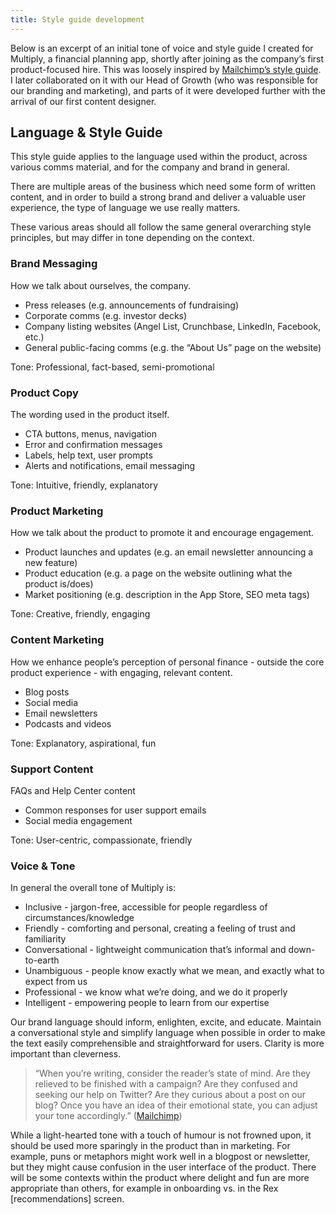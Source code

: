 ```yaml
---
title: Style guide development
---
```


<link rel="stylesheet" href="style.css">

Below is an excerpt of an initial tone of voice and style guide I created for Multiply, a financial planning app, shortly after joining as the company’s first product-focused hire. This was loosely inspired by [Mailchimp’s style guide](https://styleguide.mailchimp.com/). I later collaborated on it with our Head of Growth (who was responsible for our branding and marketing), and parts of it were developed further with the arrival of our first content designer. 

## Language & Style Guide
This style guide applies to the language used within the product, across various comms material, and for the company and brand in general. 

There are multiple areas of the business which need some form of written content, and in order to build a strong brand and deliver a valuable user experience, the type of language we use really matters. 

These various areas should all follow the same general overarching style principles, but may differ in tone depending on the context. 

### Brand Messaging
How we talk about ourselves, the company. 

* Press releases (e.g. announcements of fundraising)
* Corporate comms (e.g. investor decks)
* Company listing websites (Angel List, Crunchbase, LinkedIn, Facebook, etc.)
* General public-facing comms (e.g. the “About Us” page on the website)

Tone: Professional, fact-based, semi-promotional

### Product Copy
The wording used in the product itself.

* CTA buttons, menus, navigation
* Error and confirmation messages
* Labels, help text, user prompts
* Alerts and notifications, email messaging

Tone: Intuitive, friendly, explanatory

### Product Marketing
How we talk about the product to promote it and encourage engagement.

* Product launches and updates (e.g. an email newsletter announcing a new feature)
* Product education (e.g. a page on the website outlining what the product is/does)
* Market positioning (e.g. description in the App Store, SEO meta tags)

Tone: Creative, friendly, engaging

### Content Marketing
How we enhance people’s perception of personal finance - outside the core product experience -  with engaging, relevant content. 

* Blog posts
* Social media
* Email newsletters
* Podcasts and videos

Tone: Explanatory, aspirational, fun

### Support Content 
FAQs and Help Center content

* Common responses for user support emails
* Social media engagement 

Tone: User-centric, compassionate, friendly

### Voice & Tone
In general the overall tone of Multiply is:

* Inclusive - jargon-free, accessible for people regardless of circumstances/knowledge
* Friendly - comforting and personal, creating a feeling of trust and familiarity
* Conversational - lightweight communication that’s informal and down-to-earth
* Unambiguous - people know exactly what we mean, and exactly what to expect from us
* Professional - we know what we’re doing, and we do it properly
* Intelligent - empowering people to learn from our expertise

Our brand language should inform, enlighten, excite, and educate. Maintain a conversational style and simplify language when possible in order to make the text easily comprehensible and straightforward for users. Clarity is more important than cleverness. 

> “When you’re writing, consider the reader’s state of mind. Are they relieved to be finished with a campaign? Are they confused and seeking our help on Twitter? Are they curious about a post on our blog? Once you have an idea of their emotional state, you can adjust your tone accordingly.” ([Mailchimp](https://styleguide.mailchimp.com/voice-and-tone/))

While a light-hearted tone with a touch of humour is not frowned upon, it should be used more sparingly in the product than in marketing. For example, puns or metaphors might work well in a blogpost or newsletter, but they might cause confusion in the user interface of the product. There will be some contexts within the product where delight and fun are more appropriate than others, for example in onboarding vs. in the Rex \[recommendations\] screen. 
